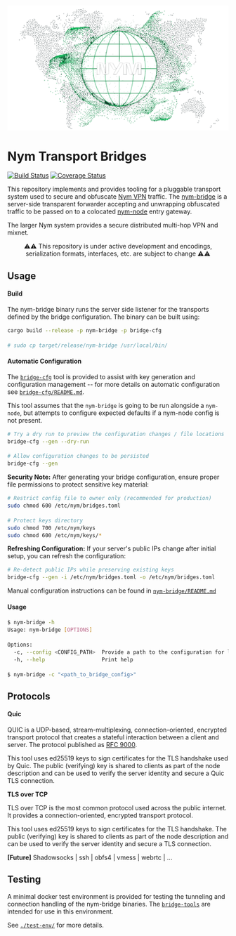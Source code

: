 <div align="center">

<img src=".github/images/header.png" width="600"/>


</div>

# Nym Transport Bridges

<p>
  <a href="https://github.com/nymtech/nym-bridges/actions/workflows/rust.yml">
    <img src="https://github.com/nymtech/nym-bridges/actions/workflows/rust.yml/badge.svg?branch=main" alt="Build Status"></a>
  <a href='https://coveralls.io/github/nymtech/nym-bridges?branch=main'><img src='https://coveralls.io/repos/github/nymtech/nym-bridges/badge.svg?branch=main' alt='Coverage Status' /></a>
</p>

This repository implements and provides tooling for a pluggable transport system used to secure and
obfuscate [Nym VPN](https://github.com/nymtech/nym-vpn-client/) traffic. The
[nym-bridge](./nym-bridge/) is a server-side transparent forwarder accepting and unwrapping
obfuscated traffic to be passed on to a colocated [nym-node](https://github.com/nymtech/nym) entry
gateway.

The larger Nym system provides a secure distributed multi-hop VPN and mixnet.

<div align="center">

⚠️⚠️  This repository is under active development and encodings, serialization formats, interfaces,
etc. are subject to change  ⚠️⚠️
</div>

## Usage

#### Build


The nym-bridge binary runs the server side listener for the transports defined by the bridge
configuration. The binary can be built using:

```sh
cargo build --release -p nym-bridge -p bridge-cfg

# sudo cp target/release/nym-bridge /usr/local/bin/
```

#### Automatic Configuration

The [`bridge-cfg`](../bridge-cfg/) tool is provided to assist with key generation and configuration
management -- for more details on automatic configuration see
[`bridge-cfg/README.md`](../bridge-cfg/README.md).

This tool assumes that the `nym-bridge` is going to be run alongside a `nym-node`, but attempts to configure expected defaults if a nym-node config is not present.

```sh
# Try a dry run to preview the configuration changes / file locations
bridge-cfg --gen --dry-run

# Allow configuration changes to be persisted
bridge-cfg --gen
```

**Security Note:** After generating your bridge configuration, ensure proper file permissions to protect sensitive key material:

```sh
# Restrict config file to owner only (recommended for production)
sudo chmod 600 /etc/nym/bridges.toml

# Protect keys directory
sudo chmod 700 /etc/nym/keys
sudo chmod 600 /etc/nym/keys/*
```

**Refreshing Configuration:** If your server's public IPs change after initial setup, you can refresh the configuration:

```sh
# Re-detect public IPs while preserving existing keys
bridge-cfg --gen -i /etc/nym/bridges.toml -o /etc/nym/bridges.toml
```

Manual configuration instructions can be found in [`nym-bridge/README.md`](./nym-bridge/README.md)

#### Usage

```sh
$ nym-bridge -h
Usage: nym-bridge [OPTIONS]

Options:
  -c, --config <CONFIG_PATH>  Provide a path to the configuration for launching server listeners [default: /etc/nym/default-nym-node/bridges.toml]
  -h, --help                  Print help

$ nym-bridge -c "<path_to_bridge_config>"
```

## Protocols

#### Quic

QUIC is a UDP-based, stream-multiplexing, connection-oriented, encrypted transport protocol that creates a stateful interaction between a client and server. The protocol published as [RFC 9000](https://www.rfc-editor.org/rfc/rfc9000.html).

This tool uses ed25519 keys to sign certificates for the TLS handshake used by Quic. The public (verifying) key is shared to clients as part of the node description and can be used to verify the server identity and secure a Quic TLS connection.

**TLS over TCP**

TLS over TCP is the most common protocol used across the public internet. It provides a connection-oriented, encrypted transport protocol.

This tool uses ed25519 keys to sign certificates for the TLS handshake. The public (verifying) key is shared to clients as part of the node description and can be used to verify the server identity and secure a TLS connection.

**[Future]** Shadowsocks | ssh | obfs4 | vmess | webrtc | ...


## Testing

A minimal docker test environment is provided for testing the tunneling and connection handling of
the nym-bridge binaries. The [`bridge-tools`](./bridge-tools/) are intended for use in this
environment.

See [`./test-env/`](./test-env/) for more details. 

